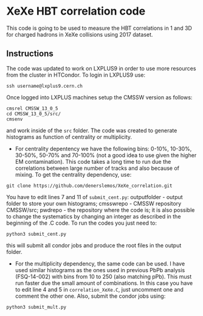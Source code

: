 # XeXe HBT correlation code
This code is going to be used to measure the HBT correlations in 1 and 3D for charged hadrons in XeXe collisions using 2017 dataset.
## Instructions
The code was updated to work on LXPLUS9 in order to use more resources from the cluster in HTCondor. To login in LXPLUS9 use:
```
ssh username@lxplus9.cern.ch
```
Once logged into LXPLUS machines setup the CMSSW version as follows:
```
cmsrel CMSSW_13_0_5
cd CMSSW_13_0_5/src/
cmsenv
```
and work inside of the ```src``` folder.
The code was created to generate histograms as function of centrality or multiplicity.
- For centrality depentency we have the following bins: 0-10%, 10-30%, 30-50%, 50-70% and 70-100% (not a good idea to use given the higher EM contamination). This code takes a long time to run due the correlations between large number of tracks and also because of mixing. To get the centrality dependency, use:
```
git clone https://github.com/denerslemos/XeXe_correlation.git
```
You have to edit lines 7 and 11 of ```submit_cent.py```: outputfolder - output folder to store your own histograms; cmsswrepo - CMSSW repository CMSSW/src; pwdrepo - the repository where the code is; it is also possible to change the systematics by changing an integer as described in the beginning of the .C code.
To run the codes you just need to:
```
python3 submit_cent.py
```
this will submit all condor jobs and produce the root files in the output folder.
- For the multiplicity dependency, the same code can be used. I have used similar histograms as the ones used in previous PbPb analysis (FSQ-14-002) with bins from 10 to 250 (also matching pPb). This must run faster due the small amount of combinations. In this case you have to edit line 4 and 5 in ```correlation_XeXe.C```, just uncomment one and comment the other one.
Also, submit the condor jobs using: 
```
python3 submit_mult.py
```